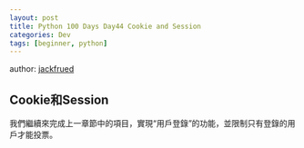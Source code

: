 ```yaml
---
layout: post
title: Python 100 Days Day44 Cookie and Session 
categories: Dev
tags: [beginner, python]
---
```


author: [jackfrued](https://github.com/jackfrued/Python-100-Days)

## Cookie和Session

<!-- more -->

我們繼續來完成上一章節中的項目，實現“用戶登錄”的功能，並限制只有登錄的用戶才能投票。

